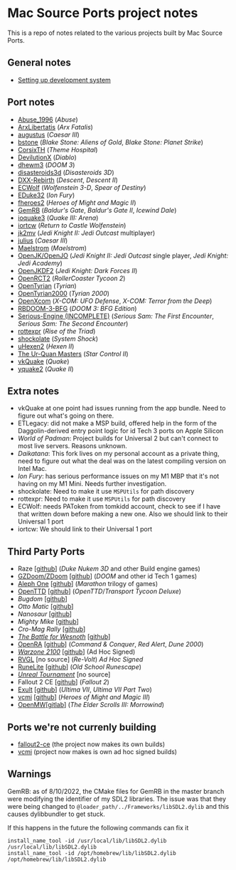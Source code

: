 # Mac Source Ports project notes

This is a repo of notes related to the various projects built by Mac Source Ports. 

## General notes
* [Setting up development system](setup.md)

## Port notes
* [Abuse_1996](Abuse_1996.md) (*Abuse*)
* [ArxLibertatis](ArxLibertatis.md) (*Arx Fatalis*)
* [augustus](augustus.md) (*Caesar III*)
* [bstone](bstone.md) (*Blake Stone: Aliens of Gold*, *Blake Stone: Planet Strike*)
* [CorsixTH](CorsixTH.md) (*Theme Hospital*)
* [DevilutionX](DevilutionX.md) (*Diablo*)
* [dhewm3](dhewm3.md) (*DOOM 3*)
* [disasteroids3d](disasteroids3d.md) (*Disasteroids 3D*)
* [DXX-Rebirth](DXX-Rebirth.md) (*Descent*, *Descent II*)
* [ECWolf](ECWolf.md) (*Wolfenstein 3-D*, *Spear of Destiny*)
* [EDuke32](EDuke32.md) (*Ion Fury*)
* [fheroes2](fheroes2.md) (*Heroes of Might and Magic II*)
* [GemRB](GemRB.md) (*Baldur's Gate*, *Baldur's Gate II*, *Icewind Dale*)
* [ioquake3](ioquake3.md) (*Quake III: Arena*)
* [iortcw](iortcw.md) (*Return to Castle Wolfenstein*)
* [jk2mv](jk2mv.md) (*Jedi Knight II: Jedi Outcast* multiplayer)
* [julius](julius.md) (*Caesar III*)
* [Maelstrom](Maelstrom.md) (*Maelstrom*)
* [OpenJK/OpenJO](OpenJK.md) (*Jedi Knight II: Jedi Outcast* single player, *Jedi Knight: Jedi Academy*)
* [OpenJKDF2](OpenJKDF2.md) (*Jedi Knight: Dark Forces II*)
* [OpenRCT2](OpenRCT2.md) (*RollerCoaster Tycoon 2*)
* [OpenTyrian](OpenTyrian.md) (*Tyrian*)
* [OpenTyrian2000](OpenTyrian2000.md) (*Tyrian 2000*)
* [OpenXcom](OpenXcom.md) (*X-COM: UFO Defense*, *X-COM: Terror from the Deep*)
* [RBDOOM-3-BFG](RBDoom3BFG.md) (*DOOM 3: BFG Edition*)
* [Serious-Engine (INCOMPLETE)](Serious-Engine.md) (*Serious Sam: The First Encounter*, *Serious Sam: The Second Encounter*)
* [rottexpr](rottexpr.md) (*Rise of the Triad*)
* [shockolate](shockolate.md) (*System Shock*)
* [uHexen2](uHexen2.md) (*Hexen II*)
* [The Ur-Quan Masters](uqm.md) (*Star Control II*)
* [vkQuake](vkQuake.md) (*Quake*)
* [yquake2](yquake2.md) (*Quake II*)


## Extra notes
* vkQuake at one point had issues running from the app bundle. Need to figure out what's going on there. 
* ETLegacy: did not make a MSP build, offered help in the form of the Daggolin-derived entry point logic for id Tech 3 ports on Apple Silicon
* *World of Padman*: Project builds for Universal 2 but can't connect to most live servers. Reasons unknown.
* *Daikatana*: This fork lives on my personal account as a private thing, need to figure out what the deal was on the latest compiling version on Intel Mac. 
* *Ion Fury*: has serious performance issues on my M1 MBP that it's not having on my M1 Mini. Needs further investigation.
* shockolate: Need to make it use `MSPUtils` for path discovery
* rottexpr: Need to make it use `MSPUtils` for path discovery
* ECWolf: needs PAToken from tomkidd account, check to see if I have that written down before making a new one. Also we should link to their Universal 1 port
* iortcw: We should link to their Universal 1 port

## Third Party Ports
* Raze [[github](https://github.com/coelckers/Raze)] (*Duke Nukem 3D* and other Build engine games)
* [GZDoom/ZDoom](https://zdoom.org/) [[github](https://github.com/coelckers/gzdoom)] (*DOOM* and other id Tech 1 games)
* [Aleph One](https://alephone.lhowon.org/) [[github](https://github.com/Aleph-One-Marathon)] (*Marathon* trilogy of games)
* [OpenTTD](https://www.openttd.org/) [[github](https://github.com/OpenTTD/OpenTTD)] (*OpenTTD*/*Transport Tycoon Deluxe*)
* *Bugdom* [[github](https://github.com/jorio/Bugdom)]
* *Otto Matic* [[github](https://github.com/jorio/OttoMatic)]
* *Nanosaur* [[github](https://github.com/jorio/Nanosaur)]
* *Mighty Mike* [[github](https://github.com/jorio/MightyMike)] 
* *Cro-Mag Rally* [[github](https://github.com/jorio/CroMagRally)] 
* [*The Battle for Wesnoth*](https://www.wesnoth.org/) [[github](https://github.com/wesnoth/wesnoth)]
* [OpenRA](https://www.openra.net/) [[github](https://github.com/OpenRA/OpenRA)] (*Command & Conquer*, *Red Alert*, *Dune 2000*)
* [*Warzone 2100*](https://wz2100.net/) [[github](https://github.com/Warzone2100/warzone2100)] (Ad Hoc Signed)
* [RVGL](https://rvgl.org/) [no source] (*Re-Volt*) *Ad Hoc Signed*
* [RuneLite](https://runelite.net/) [[github](https://github.com/runelite)] (*Old School Runescape*)
* [*Unreal Tournament*](https://www.oldunreal.com/) [no source]
* Fallout 2 CE [[github](https://github.com/alexbatalov/fallout2-ce)] (*Fallout 2*)
* [Exult](http://exult.sourceforge.net/) [[github](http://prdownloads.sourceforge.net/exult/exult-1.8.tar.gz)] (*Ultima VII*, *Ultima VII Part Two*)
* [vcmi](https://vcmi.eu) [[github](https://github.com/vcmi/vcmi)] (*Heroes of Might and Magic III*)
* [OpenMW](https://openmw.org/)[[gitlab](https://gitlab.com/OpenMW/openmw)] (*The Elder Scrolls III: Morrowind*)

## Ports we're not currenly building
* [fallout2-ce](fallout2-ce.md) (the project now makes its own builds)
* [vcmi](vcmi.md) (project now makes is own ad hoc signed builds)


## Warnings
GemRB: as of 8/10/2022, the CMake files for GemRB in the master branch were modifying the identifier of my SDL2 libraries. The issue was that they were being changed to `@loader_path/../Frameworks/libSDL2.dylib` and this causes dylibbundler to get stuck. 

If this happens in the future the following commands can fix it

```
install_name_tool -id /usr/local/lib/libSDL2.dylib /usr/local/lib/libSDL2.dylib
install_name_tool -id /opt/homebrew/lib/libSDL2.dylib /opt/homebrew/lib/libSDL2.dylib
```